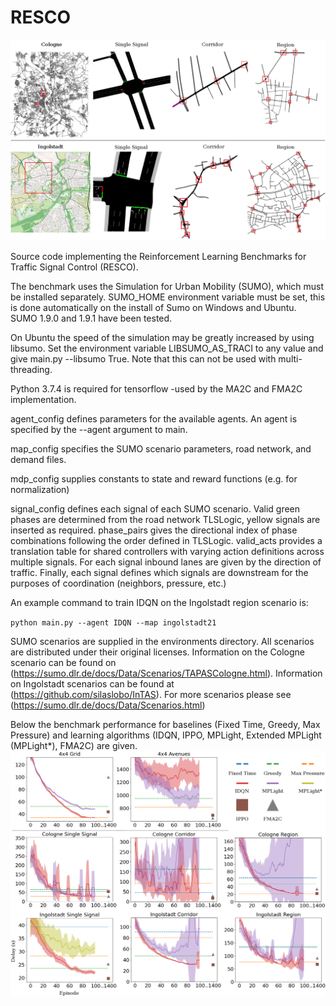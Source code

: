 # RESCO
![Alt text](utils/maps.png?raw=true "Provided SUMO scenarios")


Source code implementing the Reinforcement Learning Benchmarks for Traffic Signal Control (RESCO).

The benchmark uses the Simulation for Urban Mobility (SUMO), which must be installed separately. SUMO_HOME environment variable must be set, this is done automatically on the install of Sumo on Windows and Ubuntu. SUMO 1.9.0 and 1.9.1 have been tested.

On Ubuntu the speed of the simulation may be greatly increased by using libsumo. Set the environment variable LIBSUMO_AS_TRACI to any value and give main.py --libsumo True. Note that this can not be used with multi-threading.

Python 3.7.4 is required for tensorflow -used by the MA2C and FMA2C implementation.

agent_config defines parameters for the available agents. An agent is specified by the --agent argument to main.

map_config specifies the SUMO scenario parameters, road network, and demand files.

mdp_config supplies constants to state and reward functions (e.g. for normalization)

signal_config defines each signal of each SUMO scenario. Valid green phases are determined from the road network TLSLogic, yellow signals are inserted as required. phase_pairs gives the directional index of phase combinations following the order defined in TLSLogic. valid_acts provides a translation table for shared controllers with varying action definitions across multiple signals. For each signal inbound lanes are given by the direction of traffic. Finally, each signal defines which signals are downstream for the purposes of coordination (neighbors, pressure, etc.)

An example command to train IDQN on the Ingolstadt region scenario is:

`python main.py --agent IDQN --map ingolstadt21`

SUMO scenarios are supplied in the environments directory. All scenarios are distributed under their original licenses. Information on the Cologne scenario can be found on (https://sumo.dlr.de/docs/Data/Scenarios/TAPASCologne.html). Information on Ingolstadt scenarios can be found at (https://github.com/silaslobo/InTAS). For more scenarios please see (https://sumo.dlr.de/docs/Data/Scenarios.html)

Below the benchmark performance for baselines (Fixed Time, Greedy, Max Pressure) and learning algorithms (IDQN, IPPO, MPLight, Extended MPLight (MPLight*), FMA2C) are given.
![Alt text](utils/delays.png?raw=true "Benchmark learning curves")